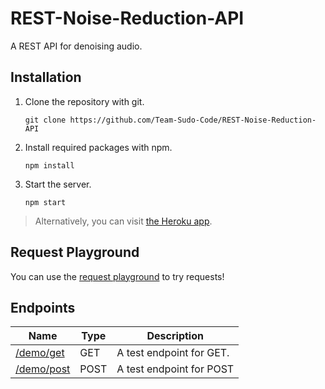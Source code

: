 # REST-Noise-Reduction-API
A REST API for denoising audio.

## Installation
1. Clone the repository with git.
    ```
    git clone https://github.com/Team-Sudo-Code/REST-Noise-Reduction-API
    ```
2. Install required packages with npm.
    ```
    npm install
    ```
3. Start the server.
    ```
    npm start
    ```
> Alternatively, you can visit [the Heroku app](https://audio-denoiser-api.herokuapp.com/).

## Request Playground
You can use the [request playground](https://audio-denoiser-api.herokuapp.com/) to try requests!

## Endpoints
| Name | Type | Description |
|------|------|-------------|
| [/demo/get](https://audio-denoiser-api.herokuapp.com/get) | GET | A test endpoint for GET. |
| [/demo/post](https://audio-denoiser-api.herokuapp.com/post) | POST | A test endpoint for POST |